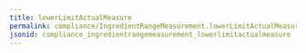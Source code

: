 ```yaml
---
title: lowerLimitActualMeasure
permalink: compliance/IngredientRangeMeasurement.lowerLimitActualMeasure.html
jsonid: compliance_ingredientrangemeasurement_lowerlimitactualmeasure
---
```

